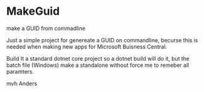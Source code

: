 # MakeGuid
make a GUID from commadline

Just a simple project for genereate a GUID on commandline, becurse this is needed when making new apps for Microsoft Buisness Central.

Build
It a standard dotnet core project so a dotnet build will do it, but the batch file (Windows) make a standalone without force me to
remeber all paramters.

mvh
Anders
